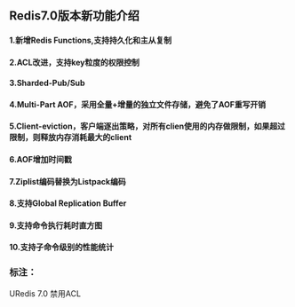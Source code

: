 ## Redis7.0版本新功能介绍

#### 1.新增Redis Functions,支持持久化和主从复制

#### 2.ACL改进，支持key粒度的权限控制

#### 3.Sharded-Pub/Sub

#### 4.Multi-Part AOF，采用全量+增量的独立文件存储，避免了AOF重写开销

#### 5.Client-eviction，客户端逐出策略，对所有clien使用的内存做限制，如果超过限制，则释放内存消耗最大的client

#### 6.AOF增加时间戳

#### 7.Ziplist编码替换为Listpack编码

#### 8.支持Global Replication Buffer

#### 9.支持命令执行耗时直方图

#### 10.支持子命令级别的性能统计


### 标注：

URedis 7.0 禁用ACL
